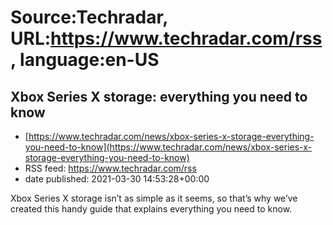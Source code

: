 # Source:Techradar, URL:https://www.techradar.com/rss, language:en-US

## Xbox Series X storage: everything you need to know
 - [https://www.techradar.com/news/xbox-series-x-storage-everything-you-need-to-know](https://www.techradar.com/news/xbox-series-x-storage-everything-you-need-to-know)
 - RSS feed: https://www.techradar.com/rss
 - date published: 2021-03-30 14:53:28+00:00

Xbox Series X storage isn’t as simple as it seems, so that’s why we’ve created this handy guide that explains everything you need to know.

